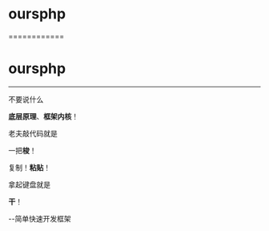 # oursphp
============

# oursphp
***

不要说什么

**底层原理**、**框架内核**！ 

老夫敲代码就是 

一把**梭**！

复制！**粘贴**！

拿起键盘就是 

**干**！ 

--简单快速开发框架
